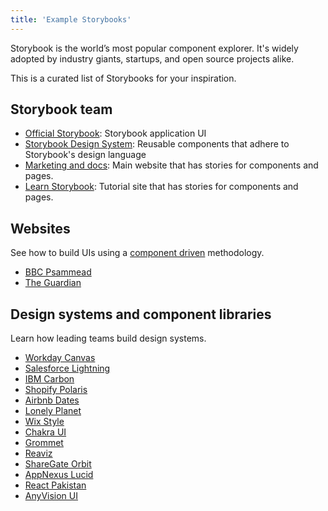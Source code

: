 ```yaml
---
title: 'Example Storybooks'
---
```


Storybook is the world’s most popular component explorer. It's widely adopted by industry giants, startups, and open source projects alike.

This is a curated list of Storybooks for your inspiration.

## Storybook team

- [Official Storybook](https://next--storybookjs.netlify.app/official-storybook/): Storybook application UI
- [Storybook Design System](https://master--5ccbc373887ca40020446347.chromatic.com/): Reusable components that adhere to Storybook's design language
- [Marketing and docs](https://master--5be26744d2f6250024a9117d.chromatic.com/): Main website that has stories for components and pages.
- [Learn Storybook](https://master--5cf841a3f3e3d200208ffc74.chromatic.com/): Tutorial site that has stories for components and pages.

## Websites

See how to build UIs using a [component driven](https://www.componentdriven.org/) methodology.

- [BBC Psammead](https://bbc.github.io/psammead/?path=/story/components-brand--without-brand-link)
- [The Guardian](https://master--5dfcbf3012392c0020e7140b.chromatic.com)

## Design systems and component libraries

Learn how leading teams build design systems.

- [Workday Canvas](https://workday.github.io/canvas-kit/?path=/story/welcome-getting-started--page)
- [Salesforce Lightning](http://design-system-react-components.herokuapp.com/?path=/story/sldsaccordion--base)
- [IBM Carbon](https://react.carbondesignsystem.com/?path=/story/accordion--accordion)
- [Shopify Polaris](https://master--5d559397bae39100201eedc1.chromatic.com/)
- [Airbnb Dates](http://airbnb.io/react-dates/?path=/story/daterangepicker-drp--default)
- [Lonely Planet](http://lonelyplanet.github.io/backpack-ui/?path=/story/styles--design-tokens)
- [Wix Style](https://www.wix.com/pages/wix-style-react/?path=/story/*)
- [Chakra UI](https://chakra-ui.netlify.app/?path=/story/*)
- [Grommet](https://storybook.grommet.io/?path=/story/all--all)
- [Reaviz](https://reaviz.io/?path=/story/docs-intro--page)
- [ShareGate Orbit](https://orbit.sharegate.design/?path=/docs/getting-started-packages--page)
- [AppNexus Lucid](https://appnexus.github.io/lucid/?path=/docs/documentation-introduction--introduction)
- [React Pakistan](https://react-pakistan.github.io/react-storybook-composed)
- [AnyVision UI](http://storybook.anyvision.co/)
